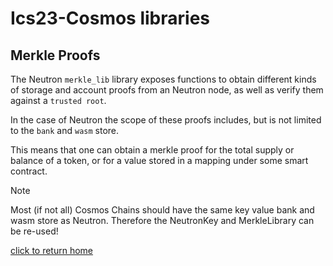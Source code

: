 # Ics23-Cosmos libraries

## Merkle Proofs
The Neutron `merkle_lib` library exposes functions to obtain different kinds of storage and account proofs from an Neutron node, as well as verify them against a `trusted root`.

In the case of Neutron the scope of these proofs includes, but is not limited to the `bank` and `wasm` store. 

This means that one can obtain a merkle proof for the total supply or balance of a token, or for a value stored in a mapping under some smart contract.

>[!NOTE]
> Most (if not all) Cosmos Chains should have the same key value bank and wasm store 
> as Neutron. Therefore the NeutronKey and MerkleLibrary can be re-used!

[click to return home](../../README.md)